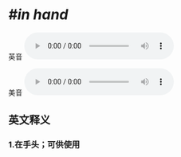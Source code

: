 # ***\#in hand*** 
英音
<audio src="./media/in hand1_AAC.aac" controls="controls"></audio>

美音
<audio src="./media/in hand2_AAC.aac" controls="controls"></audio>



  

英文释义
---
### 1.**在手头；可供使用**  


